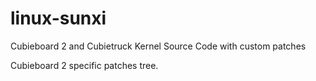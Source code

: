 linux-sunxi
===========

Cubieboard 2 and Cubietruck Kernel Source Code with custom patches

Cubieboard 2 specific patches tree.
